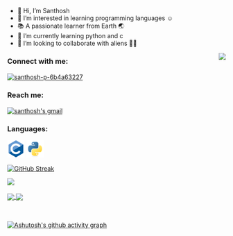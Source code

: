- 👋 Hi, I’m Santhosh
- 👀 I’m interested in learning programming languages ☺
- 📚 A passionate learner from Earth 🌏
- 🌱 I’m currently learning python and c
- 💞 I’m looking to collaborate with aliens 🚀🚀

<img align="right" src="https://c.tenor.com/y2JXkY1pXkwAAAAM/cat-computer.gif">

<h3 align="left">Connect with me:</h3>
<p align="left">
<a href="https://linkedin.com/in/santhosh-p-6b4a63227" target="_blank" ><img align="center" src="https://raw.githubusercontent.com/rahuldkjain/github-profile-readme-generator/master/src/images/icons/Social/linked-in-alt.svg" alt="santhosh-p-6b4a63227" height="30" width="40"></a>
</p>


<h3 align="left">Reach me:</h3>
<p align="left">
<a href="mailto:santhoshp.official@gmail.com" target="_blank" ><img align="center" src="https://1000logos.net/wp-content/uploads/2021/05/Gmail-logo.png" alt="santhosh's gmail" height="40" width="70"></a>
</p>


<h3 align="left">Languages:</h3>
<p> <img src="https://raw.githubusercontent.com/devicons/devicon/master/icons/c/c-original.svg" alt="c" width="40" height="40"/> <img src="https://raw.githubusercontent.com/devicons/devicon/master/icons/python/python-original.svg" alt="python" width="40" height="40"/></p>

[![GitHub Streak](https://github-readme-streak-stats.herokuapp.com/?user=santhosh-p-official&theme=tokyonight_duo)](https://git.io/streak-stats)

![](https://komarev.com/ghpvc/?username=santhosh-p-official&label=PROFILE+VIEWS&style=plastic)

<a href="https://github.com/anuraghazra/github-readme-stats">
  <img align="center" src="https://github-readme-stats.vercel.app/api?username=santhosh-p-official&show_icons=true&theme=radical" />
</a>    
<a href="https://github.com/anuraghazra/convoychat">
  <img align="center" src="https://github-readme-stats.vercel.app/api/top-langs/?username=santhosh-p-official&langs_count=8)](https://github.com/anuraghazra/github-readme-stats&theme=radical" />
 </a>
 
 <br></br>
[![Ashutosh's github activity graph](https://activity-graph.herokuapp.com/graph?username=santhosh-p-official&theme=react-dark)](https://github.com/ashutosh00710/github-readme-activity-graph)


<!--
santhosh-p-official/santhosh-p-official is a ✨ special ✨ repository because its `README.md` (this file) appears on your GitHub profile.
You can click the Preview link to take a look at your changes.
--->
